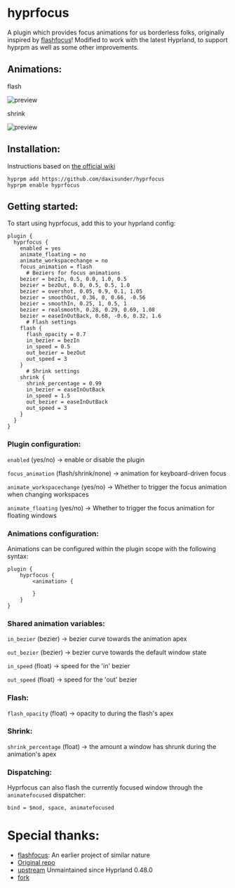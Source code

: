 # hyprfocus

A plugin which provides focus animations for us borderless folks, originally inspired by [flashfocus](https://github.com/fennerm/flashfocus)!
Modified to work with the latest Hyprland, to support hyprpm as well as some other improvements.

## Animations:

flash

![preview](flash.gif)

shrink

![preview](shrink.gif)

## Installation:

Instructions based on [the official wiki](https://wiki.hyprland.org/Plugins/Using-Plugins/#compiling-official-plugins)

```
hyprpm add https://github.com/daxisunder/hyprfocus
hyprpm enable hyprfocus
```

## Getting started:

To start using hyprfocus, add this to your hyprland config:

```
plugin {
  hyprfocus {
    enabled = yes
    animate_floating = no
    animate_workspacechange = no
    focus_animation = flash
      # Beziers for focus animations
    bezier = bezIn, 0.5, 0.0, 1.0, 0.5
    bezier = bezOut, 0.0, 0.5, 0.5, 1.0
    bezier = overshot, 0.05, 0.9, 0.1, 1.05
    bezier = smoothOut, 0.36, 0, 0.66, -0.56
    bezier = smoothIn, 0.25, 1, 0.5, 1
    bezier = realsmooth, 0.28, 0.29, 0.69, 1.08
    bezier = easeInOutBack, 0.68, -0.6, 0.32, 1.6
      # Flash settings
    flash {
      flash_opacity = 0.7
      in_bezier = bezIn
      in_speed = 0.5
      out_bezier = bezOut
      out_speed = 3
    }
      # Shrink settings
    shrink {
      shrink_percentage = 0.99
      in_bezier = easeInOutBack
      in_speed = 1.5
      out_bezier = easeInOutBack
      out_speed = 3
    }
  }
}
```

### Plugin configuration:

`enabled` (yes/no) -> enable or disable the plugin

`focus_animation` (flash/shrink/none) -> animation for keyboard-driven focus

`animate_workspacechange` (yes/no) -> Whether to trigger the focus animation when changing workspaces

`animate_floating` (yes/no) -> Whether to trigger the focus animation for floating windows

### Animations configuration:

Animations can be configured within the plugin scope with the following syntax:

```
plugin {
    hyprfocus {
        <animation> {

        }
    }
}
```

### Shared animation variables:

`in_bezier` (bezier) -> bezier curve towards the animation apex

`out_bezier` (bezier) -> bezier curve towards the default window state

`in_speed` (float) -> speed for the 'in' bezier

`out_speed` (float) -> speed for the 'out' bezier

### Flash:

`flash_opacity` (float) -> opacity to during the flash's apex

### Shrink:

`shrink_percentage` (float) -> the amount a window has shrunk during the animation's apex

### Dispatching:

Hyprfocus can also flash the currently focused window through the `animatefocused` dispatcher:

```
bind = $mod, space, animatefocused
```

# Special thanks:

- [flashfocus](https://github.com/fennerm/flashfocus): An earlier project of similar nature
- [Original repo](https://github.com/VortexCoyote/hyprfocus.git)
- [upstream](https://github.com/pyt0xic/hyprfocus) Unmaintained since Hyprland 0.48.0
- [fork](https://github.com/avih7531/hyprfocus)
